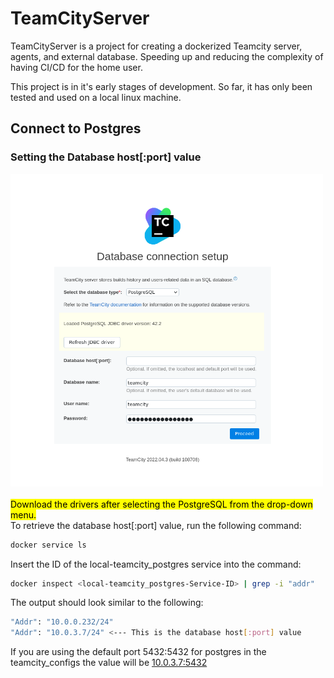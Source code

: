 # TeamCityServer
TeamCityServer is a project for creating a dockerized Teamcity server, agents, and external database. Speeding up and reducing the complexity of having CI/CD for the home user.

This project is in it's early stages of development. So far, it has only been tested and used on a local linux machine.

## Connect to Postgres
### Setting the Database host[:port] value
<img alt="drawing" height="500" width="500" src="./images/database_connection_setup.png" title="Database Connection Setup" /><br />
<br/>
<mark>Download the drivers after selecting the PostgreSQL from the drop-down menu.</mark>
<br/>
To retrieve the database host[:port] value, run the following command:
```bash
docker service ls
```
Insert the ID of the local-teamcity_postgres service into the command:
```bash
docker inspect <local-teamcity_postgres-Service-ID> | grep -i "addr"
```
The output should look similar to the following:
```bash
"Addr": "10.0.0.232/24"
"Addr": "10.0.3.7/24" <--- This is the database host[:port] value
```
If you are using the default port 5432:5432 for postgres in the teamcity_configs the value will be <ins>10.0.3.7:5432</ins>


